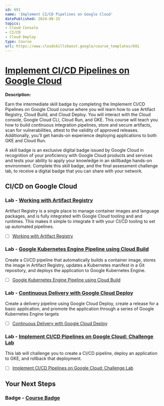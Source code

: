 ```yaml
---
id: 691
name: 'Implement CI/CD Pipelines on Google Cloud'
datePublished: 2024-08-15
topics:
- Cloud Console
- CI/CD
- Cloud Deploy
type: Course
url: https://www.cloudskillsboost.google/course_templates/691
---
```


# [Implement CI/CD Pipelines on Google Cloud](https://www.cloudskillsboost.google/course_templates/691)

**Description:**

Earn the intermediate skill badge by completing the Implement CI/CD Pipelines on Google Cloud course where you will learn how to use Artifact Registry, Cloud Build, and Cloud Deploy. You will interact with the Cloud console, Google Cloud CLI, Cloud Run, and GKE. This course will teach you how to build continuous integration pipelines, store and secure artifacts, scan for vulnerabilities, attest to the validity of approved releases. Additionally, you'll get hands-on experience deploying applications to both GKE and Cloud Run.

A skill badge is an exclusive digital badge issued by Google Cloud in recognition of your proficiency with Google Cloud products and services and tests your ability to apply your knowledge in an skillbadge hands-on environment. Complete this skill badge, and the final assessment challenge lab, to receive a digital badge that you can share with your network.

## CI/CD on Google Cloud

### Lab - [Working with Artifact Registry](https://www.cloudskillsboost.google/course_templates/691/labs/500039)

Artifact Registry is a single place to manage container images and language packages, and is fully integrated with Google Cloud tooling and and runtimes. This makes it simple to integrate it with your CI/CD tooling to set up automated pipelines.

- [ ] [Working with Artifact Registry](../labs/Working-with-Artifact-Registry.md)

### Lab - [Google Kubernetes Engine Pipeline using Cloud Build](https://www.cloudskillsboost.google/course_templates/691/labs/500040)

Create a CI/CD pipeline that automatically builds a container image, stores the image in Artifact Registry, updates a Kubernetes manifest in a Git repository, and deploys the application to Google Kubernetes Engine.

- [ ] [Google Kubernetes Engine Pipeline using Cloud Build](../labs/Google-Kubernetes-Engine-Pipeline-using-Cloud-Build.md)

### Lab - [Continuous Delivery with Google Cloud Deploy](https://www.cloudskillsboost.google/course_templates/691/labs/500041)

Create a delivery pipeline using Google Cloud Deploy, create a release for a basic application, and promote the application through a series of Google Kubernetes Engine targets

- [ ] [Continuous Delivery with Google Cloud Deploy](../labs/Continuous-Delivery-with-Google-Cloud-Deploy.md)

### Lab - [Implement CI/CD Pipelines on Google Cloud: Challenge Lab](https://www.cloudskillsboost.google/course_templates/691/labs/500042)

This lab will challenge you to create a CI/CD pipeline, deploy an application to GKE, and rollback that deployment.

- [ ] [Implement CI/CD Pipelines on Google Cloud: Challenge Lab](../labs/Implement-CI-CD-Pipelines-on-Google-Cloud-Challenge-Lab.md)

## Your Next Steps

### Badge - [Course Badge](https://www.cloudskillsboost.googleNone)
